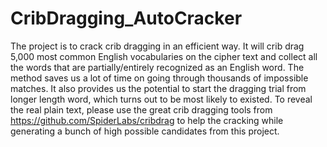 # CribDragging_AutoCracker
The project is to crack crib dragging in an efficient way. It will crib drag 5,000 most common English vocabularies on the cipher text and collect all the words that are partially/entirely recognized as an English word. The method saves us a lot of time on going through thousands of impossible matches. It also provides us the potential to start the dragging trial from longer length word, which turns out to be most likely to existed. To reveal the real plain text, please use the great crib dragging tools from https://github.com/SpiderLabs/cribdrag to help the cracking while generating a bunch of high possible candidates from this project.
